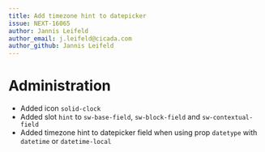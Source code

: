 ```yaml
---
title: Add timezone hint to datepicker
issue: NEXT-16065
author: Jannis Leifeld
author_email: j.leifeld@cicada.com 
author_github: Jannis Leifeld
---
```

# Administration
* Added icon `solid-clock`
* Added slot `hint` to `sw-base-field`, `sw-block-field` and `sw-contextual-field`
* Added timezone hint to datepicker field when using prop `datetype` with `datetime` or `datetime-local`
